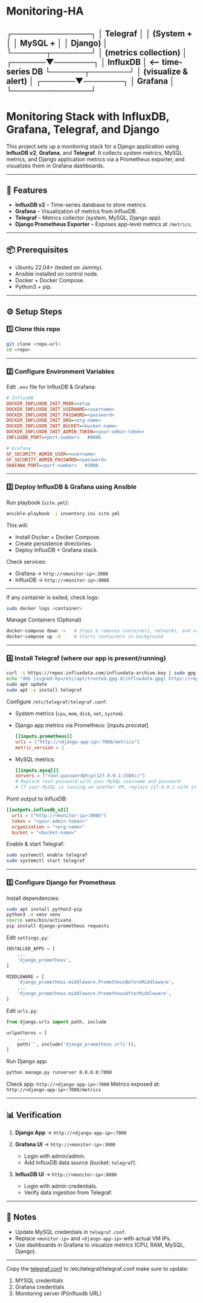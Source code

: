 # Monitoring-HA

┌──────────────┐
         │   Telegraf   │
         │  (System +   │
         │  MySQL +     │
         │  Django)     │
         └──────┬───────┘
                │
         (metrics collection)
                │
         ┌──────▼───────┐
         │  InfluxDB    │  <-- time-series DB
         └──────┬───────┘
                │
        (visualize & alert)
                │
         ┌──────▼───────┐
         │   Grafana    │
         └──────────────┘
---

# Monitoring Stack with InfluxDB, Grafana, Telegraf, and Django

This project sets up a monitoring stack for a Django application using **InfluxDB v2**, **Grafana**, and **Telegraf**.
It collects system metrics, MySQL metrics, and Django application metrics via a Prometheus exporter, and visualizes them in Grafana dashboards.

---

## 🚀 Features

* **InfluxDB v2** – Time-series database to store metrics.
* **Grafana** – Visualization of metrics from InfluxDB.
* **Telegraf** – Metrics collector (system, MySQL, Django app).
* **Django Prometheus Exporter** – Exposes app-level metrics at `/metrics`.

---

## 📦 Prerequisites

* Ubuntu 22.04+ (tested on Jammy).
* Ansible installed on control node.
* Docker + Docker Compose.
* Python3 + pip.

---

## ⚙️ Setup Steps

### 1️⃣ Clone this repo

```bash
git clone <repo-url>
cd <repo>
```

---

### 2️⃣ Configure Environment Variables

Edit `.env` file for InfluxDB & Grafana:

```ini
# InfluxDB
DOCKER_INFLUXDB_INIT_MODE=setup
DOCKER_INFLUXDB_INIT_USERNAME=<username>
DOCKER_INFLUXDB_INIT_PASSWORD=<password>
DOCKER_INFLUXDB_INIT_ORG=<org-name>
DOCKER_INFLUXDB_INIT_BUCKET=<bucket-name>
DOCKER_INFLUXDB_INIT_ADMIN_TOKEN=<your-admin-token>
INFLUXDB_PORT=<port-number>   #8086

# Grafana
GF_SECURITY_ADMIN_USER=<username>
GF_SECURITY_ADMIN_PASSWORD=<password>
GRAFANA_PORT=<port-number>   #3000
```

---

### 3️⃣ Deploy InfluxDB & Grafana using Ansible

Run playbook (`site.yml`):

```bash
ansible-playbook -i inventory.ini site.yml
```

This will:

* Install Docker + Docker Compose.
* Create persistence directories.
* Deploy InfluxDB + Grafana stack.

Check services:

* Grafana → `http://<monitor-ip>:3000`
* InfluxDB → `http://<monitor-ip>:8086`
---

If any container is exited, check logs:

```bash
sudo docker logs <container>
```

Manage Containers (Optional)
```bash
docker-compose down -v   # Stops & removes containers, networks, and volumes (data loss if not mapped)
docker-compose up -d     # Starts containers in background
```

---

### 4️⃣ Install Telegraf (where our app is present/running)

```bash
curl -s https://repos.influxdata.com/influxdata-archive.key | sudo gpg --dearmor -o /etc/apt/trusted.gpg.d/influxdata.gpg
echo "deb [signed-by=/etc/apt/trusted.gpg.d/influxdata.gpg] https://repos.influxdata.com/ubuntu jammy stable" | sudo tee /etc/apt/sources.list.d/influxdata.list
sudo apt update
sudo apt -y install telegraf
```

Configure `/etc/telegraf/telegraf.conf`:

* System metrics (`cpu`, `mem`, `disk`, `net`, `system`).
  
* Django app metrics via Prometheus:
  [inputs.procstat]


  ```toml
  [[inputs.prometheus]]
  urls = ["http://<django-app-ip>:7000/metrics"]
  metric_version = 2
  ```
* MySQL metrics:

  ```toml
  [[inputs.mysql]]
  servers = ["root:password@tcp(127.0.0.1:3306)/"]
  # Replace root:password with your MySQL username and password
  # If your MySQL is running on another VM, replace 127.0.0.1 with its IP
  ```

Point output to InfluxDB:

```toml
[[outputs.influxdb_v2]]
  urls = ["http://<monitor-ip>:8086"]
  token = "<your-admin-token>"
  organization = "<org-name>"
  bucket = "<bucket-name>"
```

Enable & start Telegraf:

```bash
sudo systemctl enable telegraf
sudo systemctl start telegraf
```

---

### 5️⃣ Configure Django for Prometheus

Install dependencies:

```bash
sudo apt install python3-pip
python3 -m venv venv
source venv/bin/activate
pip install django-prometheus requests
```

Edit `settings.py`:

```python
INSTALLED_APPS = [
    ...
    'django_prometheus',
]

MIDDLEWARE = [
    'django_prometheus.middleware.PrometheusBeforeMiddleware',
    ...
    'django_prometheus.middleware.PrometheusAfterMiddleware',
]
```

Edit `urls.py`:

```python
from django.urls import path, include

urlpatterns = [
    ...
    path('', include('django_prometheus.urls')),
]
```

Run Django app:

```bash
python manage.py runserver 0.0.0.0:7000
```

Check app:
`http://<django-app-ip>:7000`
Metrics exposed at:
`http://<django-app-ip>:7000/metrics`

---

## 📊 Verification

1. **Django App** → `http://<django-app-ip>:7000`
2. **Grafana UI** → `http://<monitor-ip>:3000`

   * Login with admin/admin.
   * Add InfluxDB data source (bucket: `telegraf`).
3. **InfluxDB UI** → `http://<monitor-ip>:8086`

   * Login with admin credentials.
   * Verify data ingestion from Telegraf.

---

## 📌 Notes

* Update MySQL credentials in `telegraf.conf`.
* Replace `<monitor-ip>` and `<django-app-ip>` with actual VM IPs.
* Use dashboards in Grafana to visualize metrics (CPU, RAM, MySQL, Django).

---
Copy the [telegraf.conf](./telegraf.conf) to /etc/telegraf/telegraf.conf
make sure to update:
1. MYSQL credentials
2. Grafana credentials
3. Monitoring server IP(influxdb URL)
